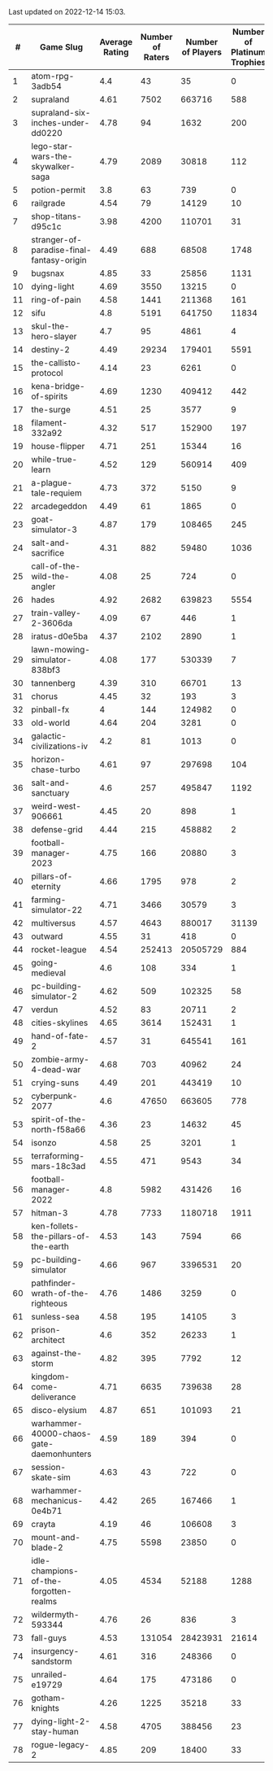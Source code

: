 Last updated on 2022-12-14 15:03.


|#|Game Slug|Average Rating|Number of Raters|Number of Players|Number of Platinum Trophies|Max Rarity (%)|
|---|---|---|---|---|---|---|
|1|atom-rpg-3adb54|4.4|43|35|0|100|
|2|supraland|4.61|7502|663716|588|99|
|3|supraland-six-inches-under-dd0220|4.78|94|1632|200|99|
|4|lego-star-wars-the-skywalker-saga|4.79|2089|30818|112|98|
|5|potion-permit|3.8|63|739|0|98|
|6|railgrade|4.54|79|14129|10|98|
|7|shop-titans-d95c1c|3.98|4200|110701|31|98|
|8|stranger-of-paradise-final-fantasy-origin|4.49|688|68508|1748|98|
|9|bugsnax|4.85|33|25856|1131|97|
|10|dying-light|4.69|3550|13215|0|97|
|11|ring-of-pain|4.58|1441|211368|161|96|
|12|sifu|4.8|5191|641750|11834|96|
|13|skul-the-hero-slayer|4.7|95|4861|4|96|
|14|destiny-2|4.49|29234|179401|5591|95|
|15|the-callisto-protocol|4.14|23|6261|0|95|
|16|kena-bridge-of-spirits|4.69|1230|409412|442|94|
|17|the-surge|4.51|25|3577|9|94|
|18|filament-332a92|4.32|517|152900|197|93|
|19|house-flipper|4.71|251|15344|16|93|
|20|while-true-learn|4.52|129|560914|409|93|
|21|a-plague-tale-requiem|4.73|372|5150|9|92|
|22|arcadegeddon|4.49|61|1865|0|92|
|23|goat-simulator-3|4.87|179|108465|245|91|
|24|salt-and-sacrifice|4.31|882|59480|1036|91|
|25|call-of-the-wild-the-angler|4.08|25|724|0|89|
|26|hades|4.92|2682|639823|5554|89|
|27|train-valley-2-3606da|4.09|67|446|1|89|
|28|iratus-d0e5ba|4.37|2102|2890|1|87|
|29|lawn-mowing-simulator-838bf3|4.08|177|530339|7|87|
|30|tannenberg|4.39|310|66701|13|87|
|31|chorus|4.45|32|193|3|86|
|32|pinball-fx|4|144|124982|0|86|
|33|old-world|4.64|204|3281|0|85|
|34|galactic-civilizations-iv|4.2|81|1013|0|84|
|35|horizon-chase-turbo|4.61|97|297698|104|84|
|36|salt-and-sanctuary|4.6|257|495847|1192|83|
|37|weird-west-906661|4.45|20|898|1|82|
|38|defense-grid|4.44|215|458882|2|80|
|39|football-manager-2023|4.75|166|20880|3|80|
|40|pillars-of-eternity|4.66|1795|978|2|80|
|41|farming-simulator-22|4.71|3466|30579|3|79|
|42|multiversus|4.57|4643|880017|31139|77|
|43|outward|4.55|31|418|0|76|
|44|rocket-league|4.54|252413|20505729|884|76|
|45|going-medieval|4.6|108|334|1|75|
|46|pc-building-simulator-2|4.62|509|102325|58|75|
|47|verdun|4.52|83|20711|2|74|
|48|cities-skylines|4.65|3614|152431|1|73|
|49|hand-of-fate-2|4.57|31|645541|161|72|
|50|zombie-army-4-dead-war|4.68|703|40962|24|67|
|51|crying-suns|4.49|201|443419|10|65|
|52|cyberpunk-2077|4.6|47650|663605|778|63|
|53|spirit-of-the-north-f58a66|4.36|23|14632|45|62|
|54|isonzo|4.58|25|3201|1|60|
|55|terraforming-mars-18c3ad|4.55|471|9543|34|55|
|56|football-manager-2022|4.8|5982|431426|16|49|
|57|hitman-3|4.78|7733|1180718|1911|48|
|58|ken-follets-the-pillars-of-the-earth|4.53|143|7594|66|48|
|59|pc-building-simulator|4.66|967|3396531|20|48|
|60|pathfinder-wrath-of-the-righteous|4.76|1486|3259|0|45|
|61|sunless-sea|4.58|195|14105|3|37|
|62|prison-architect|4.6|352|26233|1|34|
|63|against-the-storm|4.82|395|7792|12|32|
|64|kingdom-come-deliverance|4.71|6635|739638|28|30|
|65|disco-elysium|4.87|651|101093|21|28|
|66|warhammer-40000-chaos-gate-daemonhunters|4.59|189|394|0|28|
|67|session-skate-sim|4.63|43|722|0|27|
|68|warhammer-mechanicus-0e4b71|4.42|265|167466|1|25|
|69|crayta|4.19|46|106608|3|23|
|70|mount-and-blade-2|4.75|5598|23850|0|13|
|71|idle-champions-of-the-forgotten-realms|4.05|4534|52188|1288|8|
|72|wildermyth-593344|4.76|26|836|3|8|
|73|fall-guys|4.53|131054|28423931|21614|6|
|74|insurgency-sandstorm|4.61|316|248366|0|6|
|75|unrailed-e19729|4.64|175|473186|0|5|
|76|gotham-knights|4.26|1225|35218|33|4|
|77|dying-light-2-stay-human|4.58|4705|388456|23|2|
|78|rogue-legacy-2|4.85|209|18400|33|1|
